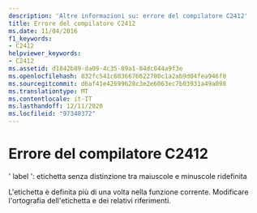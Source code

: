 ```yaml
---
description: 'Altre informazioni su: errore del compilatore C2412'
title: Errore del compilatore C2412
ms.date: 11/04/2016
f1_keywords:
- C2412
helpviewer_keywords:
- C2412
ms.assetid: d1842b89-da09-4c35-89a1-84dc844a9f3e
ms.openlocfilehash: 832fc541c6036676622700c1a2ab9d04fea946f0
ms.sourcegitcommit: d6af41e42699628c3e2e6063ec7b03931a49a098
ms.translationtype: MT
ms.contentlocale: it-IT
ms.lasthandoff: 12/11/2020
ms.locfileid: "97340372"
---
```

# <a name="compiler-error-c2412"></a>Errore del compilatore C2412

' label ': etichetta senza distinzione tra maiuscole e minuscole ridefinita

L'etichetta è definita più di una volta nella funzione corrente. Modificare l'ortografia dell'etichetta e dei relativi riferimenti.
